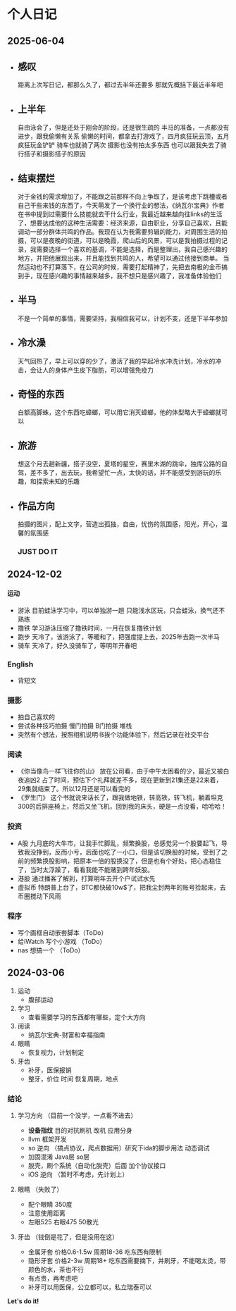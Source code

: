 # 个人日记

## 2025-06-04
- ## 感叹
  距离上次写日记，都那么久了，都过去半年还要多
  那就先概括下最近半年吧
- ## 上半年
  自由泳会了，但是还处于刚会的阶段，还是很生疏的
  半马的准备，一点都没有进步，跟我偷懒有关系
  偷懒的时间，都拿去打游戏了，四月疯狂玩云顶，五月疯狂玩金铲铲
  骑车也就骑了两次
  摄影也没有拍太多东西
  也可以跟我失去了骑行搭子和摄影搭子的原因
- ## 结束摆烂
  对于金钱的需求增加了，不能跟之前那样不向上争取了，是该考虑下跳槽或者自己干些来钱的东西了，今天萌发了一个换行业的想法，《纳瓦尔宝典》作者在书中提到过需要什么技能就去干什么行业，我最近越来越向往links的生活了，想要达成他的这种生活需要：经济来源，自由职业，分享自己喜欢，且能调动一部分群体共鸣的作品。我现在认为我需要剪辑的能力，对周围生活的拍摄，可以是夜晚的街道，可以是晚霞，爬山后的风景，可以是我拍摄过程的记录，我需要选择一个喜欢的基调，不能是选择，而是整理出，我自己感兴趣的地方，并把他展现出来，并且能找到共鸣的人，希望可以通过他接到商单。
  当然运动也不打算落下，在公司的时候，需要打起精神了，先把去南极的金币搞到手，现在感兴趣的事情越来越多，我不想只是感兴趣了，我准备体验他们
- ## 半马
  不是一个简单的事情，需要坚持，我相信我可以，计划不变，还是下半年参加
- ## 冷水澡
  天气回热了，早上可以穿的少了，激活了我的早起冷水冲洗计划，冷水的冲击，会让人的身体产生皮下脂肪，可以增强免疫力
- ## 奇怪的东西
  白额高脚蛛，这个东西吃蟑螂，可以用它消灭蟑螂，他的体型略大于蟑螂就可以
- ## 旅游
  想这个月去趟新疆，搭子没空，夏塔的星空，赛里木湖的跳伞，独库公路的自驾，差不多了，出去玩，我希望忙一点，太快的话，并不能感受到游玩的乐趣，和探索未知的乐趣
- ## 作品方向
  拍摄的图片，配上文字，营造出孤独，自由，忧伤的氛围感，阳光，开心，温馨的氛围感
  ### JUST DO IT

## 2024-12-02
#### 运动
- 游泳 
  目前蛙泳学习中，可以单独游一趟
  只能浅水区玩，只会蛙泳，换气还不熟练
- 撸铁
  学习游泳压缩了撸铁时间，一月在恢复撸铁计划
- 跑步
  天冷了，该游泳了，等暖和了，把强度提上去，2025年去跑一次半马
- 骑车
  天冷了，好久没骑车了，等明年开春吧
### English
- 背短文

### 摄影
- 拍自己喜欢的
- 尝试各种技巧拍摄
  慢门拍摄
  B门拍摄
  堆栈
- 突然有个想法，按照相机说明书挨个功能体验下，然后记录在社交平台

### 阅读
- 《你当像鸟一样飞往你的山》
  放在公司看，由于中午太困看的少，最近又被白夜追凶2 占了时间，预估下个礼拜就差不多，现在更新到21集还是22来着，29集就结束了。所以12月还是可以看完的
- 《罗生门》
  这个书就说来话长了，跟我做地铁，转高铁，转飞机，躺着坦克300的后排座椅上，然后又坐飞机，回到我的床头，硬是一点没看，哈哈哈！

### 投资
- A股
  九月底的大牛市，让我手忙脚乱，频繁换股，总感觉另一个股要起飞，导致我没挣到，反而小亏，后面也吃了一小口，但是该切换股的时候，受到了之前的频繁换股影响，把原本一倍的股换没了，但是也有个好处，把心态稳住了，当时太浮躁了，看看我能不能赌到跨年妖股。
- 港股
  通过播客了解到，打算明年去开个户试试水先
- 虚拟币
  特朗普上台了，BTC都快破10w$了，把我尘封两年的账号捡起来，去币圈搅动下风雨

### 程序
- 写个画框自动嵌套脚本（ToDo）
- 给iWatch 写个小游戏 （ToDo）
- nas 想搞一个 （ToDo）

### 
## 2024-03-06

1. 运动 
    - 腹部运动
2. 学习
    - 查看需要学习的东西都有哪些，定个大方向
3. 阅读
    - 纳瓦尔宝典-财富和幸福指南
4. 眼睛
    - 恢复视力，计划制定
5. 牙齿
    - 补牙，医保报销
    - 整牙，价位 时间 恢复周期，地点

### 结论
1. 学习方向 （目前一个没学，一点看不进去）
    - **设备指纹** 目的对抗刷机 改机 应用分身
    - llvm 框架开发
    - so 逆向 （搞点协议，爬点数据用）研究下ida的脚步用法 动态调试
    - 加固混淆 Java层 so层
    - 脱壳，刷个系统（自动化脱壳）后面 加个协议接口
    - iOS 逆向 （暂时不考虑，先计划上）
2. 眼睛 （失败了）
    - 配个眼睛 350度
    - 注意使用距离 
    - 左眼525 右眼475 50散光
    
3. 牙齿 （钱倒是花了，但是没用在这）
    - 金属牙套 价格0.6-1.5w 周期18-36 吃东西有限制
    - 隐形牙套 价格2-3w 周期18+ 吃东西需要摘下，并刷牙，不能喝太烫，带颜色的水，茶也不行
    - 有点贵，再考虑吧
    - 补牙可以用医保，公立都可以，私立瑞泰可以

**Let's do it!**

